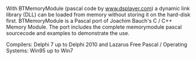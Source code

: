 With BTMemoryModule (pascal code by www.dsplayer.com) a dynamic link library (DLL) can be loaded from memory without storing it on the hard-disk first. BTMemoryModule is a Pascal port of Joachim Bauch's C / C++ Memory Module. The port includes the complete memorymodule pascal sourcecode and examples to demonstrate the use.

Compilers: Delphi 7 up to Delphi 2010 and Lazarus Free Pascal / Operating Systems: Win95 up to Win7